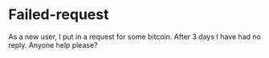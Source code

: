 # Failed-request
As a new user, I put in a request for some bitcoin. After 3 days I have had no reply. Anyone help please?
